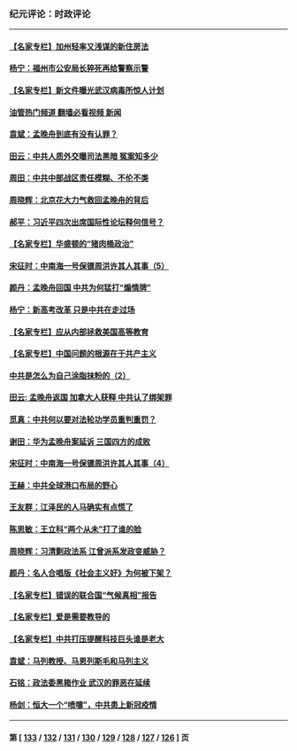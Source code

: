 ### 纪元评论：时政评论
---
#### [【名家专栏】加州轻率又浅谋的新住房法](../../pages/nsc1025/n13261287.md?09270330) 
#### [杨宁：福州市公安局长猝死再给警察示警](../../pages/nsc1025/n13261972.md?09270330) 
#### [【名家专栏】新文件曝光武汉病毒所惊人计划](../../pages/nsc1025/n13261477.md?09270330) 
#### [油管热门频道 翻墙必看视频 新闻](ok?09270330)
#### [袁斌：孟晚舟到底有没有认罪？](../../pages/nsc1025/n13260876.md?09270330) 
#### [田云：中共人质外交曝司法黑暗 冤案知多少](../../pages/nsc1025/n13260594.md?09270330) 
#### [周田：中共中部战区责任模糊、不伦不类](../../pages/nsc1025/n13260775.md?09270330) 
#### [周晓辉：北京花大力气救回孟晚舟的背后](../../pages/nsc1025/n13260343.md?09270330) 
#### [郝平：习近平四次出席国际性论坛释何信号？](../../pages/nsc1025/n13260333.md?09270330) 
#### [【名家专栏】华盛顿的“猪肉桶政治”](../../pages/nsc1025/n13259894.md?09270330) 
#### [宋征时：中南海一号保镖周洪许其人其事（5）](../../pages/nsc1025/n13260351.md?09270330) 
#### [颜丹：孟晚舟回国 中共为何猛打“煽情牌”](../../pages/nsc1025/n13260331.md?09270330) 
#### [杨宁：新高考改革 只是中共在走过场](../../pages/nsc1025/n13260309.md?09270330) 
#### [【名家专栏】应从内部拯救美国高等教育](../../pages/nsc1025/n13259912.md?09270330) 
#### [【名家专栏】中国问题的根源在于共产主义](../../pages/nsc1025/n13259907.md?09270330) 
#### [中共是怎么为自己涂脂抹粉的（2）](../../pages/nsc1025/n13259639.md?09270330) 
#### [田云: 孟晚舟返国 加拿大人获释 中共认了绑架罪](../../pages/nsc1025/n13259078.md?09270330) 
#### [觅真：中共何以要对法轮功学员重判重罚？](../../pages/nsc1025/n13259579.md?09270330) 
#### [谢田：华为孟晚舟案延诉 三国四方的成败](../../pages/nsc1025/n13259561.md?09270330) 
#### [宋征时：中南海一号保镖周洪许其人其事（4）](../../pages/nsc1025/n13258958.md?09270330) 
#### [王赫：中共全球港口布局的野心](../../pages/nsc1025/n13258279.md?09270330) 
#### [王友群：江泽民的人马确实有点慌了](../../pages/nsc1025/n13258869.md?09270330) 
#### [陈思敏：王立科“两个从未”打了谁的脸](../../pages/nsc1025/n13258926.md?09270330) 
#### [周晓辉：习清剿政法系 江曾派系发政变威胁？](../../pages/nsc1025/n13258667.md?09270330) 
#### [颜丹：名人合唱版《社会主义好》为何被下架？](../../pages/nsc1025/n13258652.md?09270330) 
#### [【名家专栏】错误的联合国“气候真相”报告](../../pages/nsc1025/n13257926.md?09270330) 
#### [【名家专栏】爱是需要教导的](../../pages/nsc1025/n13257994.md?09270330) 
#### [【名家专栏】中共打压提醒科技巨头谁是老大](../../pages/nsc1025/n13258003.md?09270330) 
#### [袁斌：马列教授、马恩列斯毛和马列主义](../../pages/nsc1025/n13257236.md?09270330) 
#### [石铭：政法委黑箱作业 武汉的罪恶在延续](../../pages/nsc1025/n13257201.md?09270330) 
#### [杨剑：恒大一个“喷嚏”，中共患上新冠疫情](../../pages/nsc1025/n13257134.md?09270330) 

---
#### 第 [ [133](./133.md?09270330) / [132](./132.md?09270330) / [131](./131.md?09270330) / [130](./130.md?09270330) / [129](./129.md?09270330) / [128](./128.md?09270330) / [127](./127.md?09270330) / [126](./126.md?09270330) ] 页
